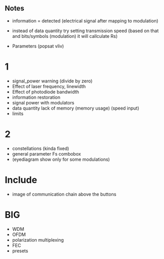 ## Notes
- information = detected (electrical signal after mapping to modulation)
- instead of data quantity try setting transmission speed (based on that and bits/symbols (modulation) it will callculate Rs)

- Parameters (popsat vliv)

# 1
- signal_power warning (divide by zero)
- Effect of laser frequency, linewidth
- Effect of photodiode bandwidth
- information restoration
- signal power with modulators
- data quantity lack of memory (memory usage) (speed input)
- limits

# 2
- constellations (kinda fixed)
- general parameter Fs combobox
- (eyediagram show only for some modulations)

# Include
- image of communication chain above the buttons

# BIG
- WDM
- OFDM
- polarization multiplexing
- FEC
- presets